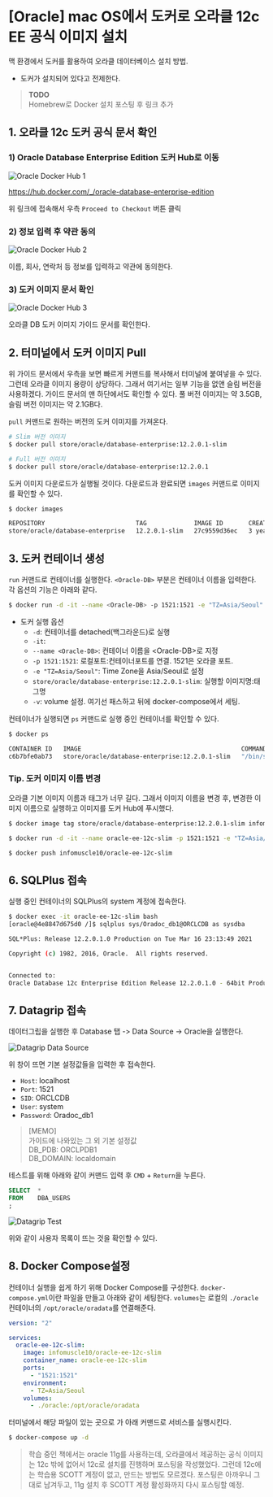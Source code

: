 # [Oracle] mac OS에서 도커로 오라클 12c EE 공식 이미지 설치

맥 환경에서 도커를 활용하여 오라클 데이터베이스 설치 방법.
- 도커가 설치되어 있다고 전제한다.

> **TODO**  
> Homebrew로 Docker 설치 포스팅 후 링크 추가


## 1. 오라클 12c 도커 공식 문서 확인

### 1) Oracle Database Enterprise Edition 도커 Hub로 이동

![Oracle Docker Hub 1](./image1.png)
<!-- [##_Image|kage@pcUxd/btq0iWSHXaf/kTPOkCk4N9y26YTam6ZX6K/img.png|alignCenter|width="100%"|_##] -->

https://hub.docker.com/_/oracle-database-enterprise-edition

위 링크에 접속해서 우측 `Proceed to Checkout` 버튼 클릭

### 2) 정보 입력 후 약관 동의

![Oracle Docker Hub 2](./image2.png)
<!-- [##_Image|kage@bx6qJn/btq0kEqsMZX/875e8pZMI5oCh8d98kB9K1/img.png|alignCenter|width="100%"|_##] -->


이름, 회사, 연락처 등 정보를 입력하고 약관에 동의한다.

### 3) 도커 이미지 문서 확인

![Oracle Docker Hub 3](./image3.png)
<!-- [##_Image|kage@dTyHsE/btq0kDd3rq4/pOVKKf6xQ202WM2SkVmVw0/img.png|alignCenter|width="100%"|_##] -->

오라클 DB 도커 이미지 가이드 문서를 확인한다.

## 2. 터미널에서 도커 이미지 Pull

위 가이드 문서에서 우측을 보면 빠르게 커맨드를 복사해서 터미널에 붙여넣을 수 있다. 그런데 오라클 이미지 용량이 상당하다. 그래서 여기서는 일부 기능을 없앤 슬림 버전을 사용하겠다. 가이드 문서의 맨 하단에서도 확인할 수 있다. 풀 버전 이미지는 약 3.5GB, 슬림 버전 이미지는 약 2.1GB다.

 `pull` 커맨드로 원하는 버전의 도커 이미지를 가져온다.

```bash
# Slim 버전 이미지
$ docker pull store/oracle/database-enterprise:12.2.0.1-slim

# Full 버전 이미지 
$ docker pull store/oracle/database-enterprise:12.2.0.1
```

도커 이미지 다운로드가 실행될 것이다. 다운로드과 완료되면 `images` 커맨드로 이미지를 확인할 수 있다.

```bash
$ docker images

REPOSITORY                         TAG             IMAGE ID       CREATED        SIZE
store/oracle/database-enterprise   12.2.0.1-slim   27c9559d36ec   3 years ago    2.08GB
```

## 3. 도커 컨테이너 생성 

`run` 커맨드로 컨테이너를 실행한다. `<Oracle-DB>` 부분은 컨테이너 이름을 입력한다. 각 옵션의 기능은 아래와 같다.

```bash
$ docker run -d -it --name <Oracle-DB> -p 1521:1521 -e "TZ=Asia/Seoul" store/oracle/database-enterprise:12.2.0.1-slim
```

- 도커 실행 옵션
    - `-d`: 컨테이너를 detached(백그라운드)로 실행
    - `-it`:
    - `--name <Oracle-DB>`: 컨테이너 이름을 \<Oracle-DB\>로 지정
    - `-p 1521:1521`: 로컬포트:컨테이너포트를 연결. 1521은 오라클 포트.
    - `-e "TZ=Asia/Seoul"`: Time Zone을 Asia/Seoul로 설정 
    - `store/oracle/database-enterprise:12.2.0.1-slim`: 실행할 이미지명:태그명
    - `-v`: volume 설정. 여기선 패스하고 뒤에 docker-compose에서 세팅.

컨테이너가 실행되면 `ps` 커맨드로 실행 중인 컨테이너를 확인할 수 있다.

```bash
$ docker ps

CONTAINER ID   IMAGE                                            COMMAND                  CREATED         STATUS                            PORTS                              NAMES
c6b7bfe0ab73   store/oracle/database-enterprise:12.2.0.1-slim   "/bin/sh -c '/bin/ba…"   3 seconds ago   Up 2 seconds (health: starting)   0.0.0.0:1521->1521/tcp, 5500/tcp   oracle-slim
```

### Tip. 도커 이미지 이름 변경

오라클 기본 이미지 이름과 태그가 너무 길다. 그래서 이미지 이름을 변경 후, 변경한 이미지 이름으로 실행하고 이미지를 도커 Hub에 푸시했다.

```bash
$ docker image tag store/oracle/database-enterprise:12.2.0.1-slim infomuscle10/oracle-ee-12c-slim

$ docker run -d -it --name oracle-ee-12c-slim -p 1521:1521 -e "TZ=Asia/Seoul" infomuscle10/oracle-ee-12c-slim 

$ docker push infomuscle10/oracle-ee-12c-slim
```

## 6. SQLPlus 접속

실행 중인 컨테이너의 SQLPlus의 system 계정에 접속한다. 

```bash
$ docker exec -it oracle-ee-12c-slim bash
[oracle@4e8847d675d0 /]$ sqlplus sys/Oradoc_db1@ORCLCDB as sysdba

SQL*Plus: Release 12.2.0.1.0 Production on Tue Mar 16 23:13:49 2021

Copyright (c) 1982, 2016, Oracle.  All rights reserved.


Connected to:
Oracle Database 12c Enterprise Edition Release 12.2.0.1.0 - 64bit Production
```

## 7. Datagrip 접속

데이터그립을 실행한 후 Database 탭 -> Data Source -> Oracle을 실행한다.

![Datagrip Data Source](./image4.png)
<!-- [##_Image|kage@blnMKG/btq0oKiWcrw/jVDKd80sAu67Fi0LMKQdd1/img.png|alignCenter|width="100%"|_##] -->

위 창이 뜨면 기본 설정값들을 입력한 후 접속한다.

- `Host`: localhost
- `Port`: 1521
- `SID`: ORCLCDB
- `User`: system
- `Password`: Oradoc_db1

> [MEMO]  
> 가이드에 나와있는 그 외 기본 설정값  
> DB_PDB: ORCLPDB1  
> DB_DOMAIN: localdomain

테스트를 위해 아래와 같이 커맨드 입력 후 `CMD` + `Return`을 누른다. 

```sql
SELECT  *
FROM    DBA_USERS
;
```

![Datagrip Test](./image5.png)
<!-- [##_Image|kage@bPMfLP/btq0qz826ry/aX5XC07bGYUpE98jyhBAGk/img.png|alignCenter|width="100%"|_##] -->

위와 같이 사용자 목록이 뜨는 것을 확인할 수 있다.

## 8. Docker Compose설정

컨테이너 실행을 쉽게 하기 위해 Docker Compose를 구성한다. `docker-compose.yml`이란 파일을 만들고 아래와 같이 세팅한다. `volumes`는 로컬의 `./oracle` 컨테이너의 `/opt/oracle/oradata`를 연결해준다.

```yml
version: "2"

services:
  oracle-ee-12c-slim:
    image: infomuscle10/oracle-ee-12c-slim
    container_name: oracle-ee-12c-slim
    ports:
      - "1521:1521"
    environment:
      - TZ=Asia/Seoul
    volumes:
      - ./oracle:/opt/oracle/oradata
```

터미널에서 해당 파일이 있는 곳으로 가 아래 커맨드로 서비스를 실행시킨다. 
```bash
$ docker-compose up -d
```

> 학습 중인 책에서는 oracle 11g를 사용하는데, 오라클에서 제공하는 공식 이미지는 12c 밖에 없어서 12c로 설치를 진행하며 포스팅을 작성했었다. 그런데 12c에는 학습용 SCOTT 계정이 없고, 만드는 방법도 모르겠다. 포스팅은 아까우니 그대로 남겨두고, 11g 설치 후 SCOTT 계정 활성화까지 다시 포스팅할 예정.